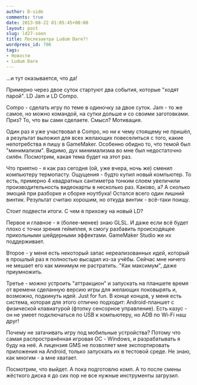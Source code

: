 ```yaml
---
author: D-side
comments: true
date: 2013-08-22 01:05:45+00:00
layout: post
slug: ld27-soon
title: Послезавтра Ludum Dare?!
wordpress_id: 706
tags:
- Новости
- Ludum Dare
---
```


...и тут оказывается, что да!

Примерно через двое суток стартуют два события, которые "ходят парой". LD Jam и LD Compo.

Compo - сделать игру по теме в одиночку за двое суток. Jam - то же самое, но можно командой, на сутки дольше и со своими заготовками. Приз? То, что вы сами сделаете. Смысл? Мотивация.

Один раз я уже участвовал в Compo, но ни к чему стоящему не пришёл, а результат выложил для всех желающих повеселиться с того, какие непотребства я пишу в GameMaker. Особенно обидно то, что темой был "минимализм". Видимо, дух минимализма во мне был недостаточно силён. Посмотрим, какая тема будет на этот раз.

Что приятно - я как раз сегодня (ой, уже вчера, ночь же) сменил компьютеру термопасту. Ощущения - будто купил новый компьютер. То есть, примерно 4 квадратных сантиметра тонким слоем увеличили производительность видеокарты в несколько раз. Каково, а? А сколько эмоций при разборке и сборке ноутбука! Остался всего один лишний винтик. Результат считаю хорошим, но откуда винтик - всё-таки поищу.

Стоит подвести итоги. С чем я прихожу на новый LD?

Первое и главное - я (более-менее) знаю GLSL. И даже если всё будет плохо с точки зрения геймплея, я смогу разбавить происходящее прикольными шейдерными эффектами. GameMaker Studio же их поддерживает.

Второе - у меня есть некоторый запас нереализованных идей, который в прошлый раз я полностью высадил из-за учёбы. Сейчас мне ничего не мешает его как минимум не растратить. "Как максимум", даже приумножить.

Третье - можно устроить "аттракцион" и запускать на планшете время от времени сделанную версию игры для желающих поковырять и, возможно, подкинуть идей. Just for fun. В конце концов, у меня есть система, которая для этого отлично подходит: Android-планшет с физической клавиатурой (фтопку сенсорное управление). Есть казус - он не умеет подключаться по USB к компьютеру, но ADB по Wi-Fi наш друг!

Почему не затачивать игру под мобильные устройства? Потому что самая распространённая игровая ОС - Windows, и разрабатывать я буду на неё. А лицензия GMS не позволяет мне экспортировать приложения на Android, только запускать их в тестовой среде. Не знаю, как многим - а мне хватает.

Посмотрим, что выйдет. А пока подготовлю комп. А то после смены жёсткого диска я до сих пор не все нужные инструменты загрузил.
